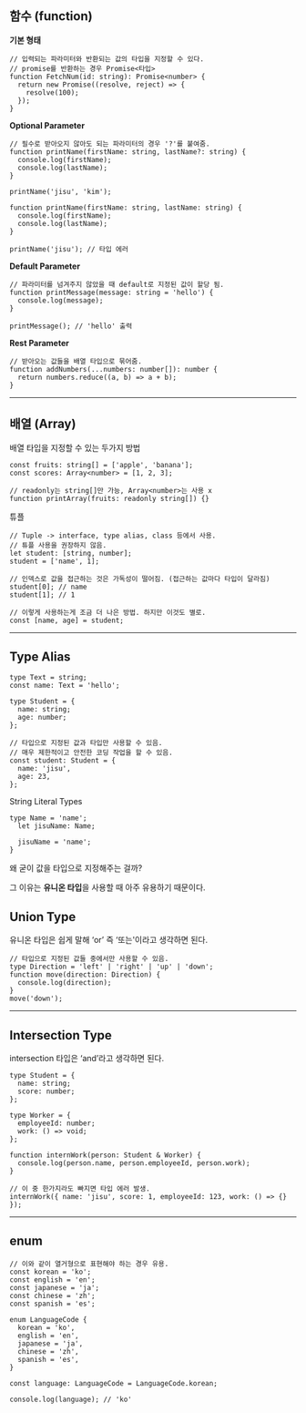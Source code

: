 ## 함수 (function)

**기본 형태**

```tsx
// 입력되는 파라미터와 반환되는 값의 타입을 지정할 수 있다.
// promise를 반환하는 경우 Promise<타입>
function FetchNum(id: string): Promise<number> {
  return new Promise((resolve, reject) => {
    resolve(100);
  });
}
```

**Optional Parameter**

```tsx
// 필수로 받아오지 않아도 되는 파라미터의 경우 '?'를 붙여줌.
function printName(firstName: string, lastName?: string) {
  console.log(firstName);
  console.log(lastName);
}

printName('jisu', 'kim');

function printName(firstName: string, lastName: string) {
  console.log(firstName);
  console.log(lastName);
}

printName('jisu'); // 타입 에러
```

**Default Parameter**

```tsx
// 파라미터를 넘겨주지 않았을 때 default로 지정된 값이 할당 됨.
function printMessage(message: string = 'hello') {
  console.log(message);
}

printMessage(); // 'hello' 출력
```

**Rest Parameter**

```tsx
// 받아오는 값들을 배열 타입으로 묶어줌.
function addNumbers(...numbers: number[]): number {
  return numbers.reduce((a, b) => a + b);
}
```

---

## 배열 (Array)

배열 타입을 지정할 수 있는 두가지 방법

```tsx
const fruits: string[] = ['apple', 'banana'];
const scores: Array<number> = [1, 2, 3];

// readonly는 string[]만 가능, Array<number>는 사용 x
function printArray(fruits: readonly string[]) {}
```

튜플

```tsx
// Tuple -> interface, type alias, class 등에서 사용.
// 튜플 사용을 권장하지 않음.
let student: [string, number];
student = ['name', 1];

// 인덱스로 값을 접근하는 것은 가독성이 떨어짐. (접근하는 값마다 타입이 달라짐)
student[0]; // name
student[1]; // 1

// 이렇게 사용하는게 조금 더 나은 방법. 하지만 이것도 별로.
const [name, age] = student;
```

---

## Type Alias

```tsx
type Text = string;
const name: Text = 'hello';

type Student = {
  name: string;
  age: number;
};

// 타입으로 지정된 값과 타입만 사용할 수 있음.
// 매우 제한적이고 안전한 코딩 작업을 할 수 있음.
const student: Student = {
  name: 'jisu',
  age: 23,
};
```

String Literal Types

```tsx
type Name = 'name';
  let jisuName: Name;

  jisuName = 'name';
}
```

왜 굳이 값을 타입으로 지정해주는 걸까?

그 이유는 **유니온 타입**을 사용할 때 아주 유용하기 때문이다.

## Union Type

유니온 타입은 쉽게 말해 ‘or’ 즉 ‘또는'이라고 생각하면 된다.

```tsx
// 타입으로 지정된 값들 중에서만 사용할 수 있음.
type Direction = 'left' | 'right' | 'up' | 'down';
function move(direction: Direction) {
  console.log(direction);
}
move('down');
```

---

## Intersection Type

intersection 타입은 ‘and’라고 생각하면 된다.

```tsx
type Student = {
  name: string;
  score: number;
};

type Worker = {
  employeeId: number;
  work: () => void;
};

function internWork(person: Student & Worker) {
  console.log(person.name, person.employeeId, person.work);
}

// 이 중 한가지라도 빠지면 타입 에러 발생.
internWork({ name: 'jisu', score: 1, employeeId: 123, work: () => {} });
```

---

## enum

```tsx
// 이와 같이 열거형으로 표현해야 하는 경우 유용.
const korean = 'ko';
const english = 'en';
const japanese = 'ja';
const chinese = 'zh';
const spanish = 'es';

enum LanguageCode {
  korean = 'ko',
  english = 'en',
  japanese = 'ja',
  chinese = 'zh',
  spanish = 'es',
}

const language: LanguageCode = LanguageCode.korean;

console.log(language); // 'ko'
```
